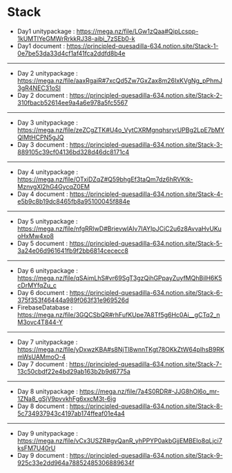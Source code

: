 # Stack

* Day1 unitypackage : https://mega.nz/file/LGw1zQaa#QipLcspp-1kUMTlYeGMWrRrkkRJ38-aibi_7zSEb0-k
* Day1 document : https://principled-quesadilla-634.notion.site/Stack-1-0e7be53da33d4cf1af41fca2ddfd8b4e
----------------------------------------------------------------------------------------------------------------------
* Day 2 unitypackage : https://mega.nz/file/aaxRgaiR#7xcQd5Zw7GxZax8m26IxKVgNg_pPhmJ3gR4NEC31oSI
* Day 2 document : https://principled-quesadilla-634.notion.site/Stack-2-310fbacb52614ee9a4a6e978a5fc5567
----------------------------------------------------------------------------------------------------------------------
* Day 3 unitypackage : https://mega.nz/file/zeZCgZTK#U4o_VytCXRMgnqhsryrUPBg2LpE7bMYQlMtHCPN5gJQ
* Day 3 document : https://principled-quesadilla-634.notion.site/Stack-3-889105c39cf04136bd328d46dc8171c4
----------------------------------------------------------------------------------------------------------------------
* Day 4 unitypackage : https://mega.nz/file/OTxiDZqZ#Q59bhgEf3taQm7dz6hRVKtk-MznvgXl2hG4GycqZ0EM
* Day 4 document : https://principled-quesadilla-634.notion.site/Stack-4-e5b9c8b19dc8465fb8a95100045f884e
----------------------------------------------------------------------------------------------------------------------
* Day 5 unitypackage : https://mega.nz/file/nfgRRIwD#BrievwlAIv7IAYIpJCiC2u6z8AvvaHvUKuoHxMw4xo8
* Day 5 document : https://principled-quesadilla-634.notion.site/Stack-5-3a24e06d961641fb9f2bb6814cececc8
----------------------------------------------------------------------------------------------------------------------
* Day 6 unitypackage : https://mega.nz/file/qSAimLhS#vr69SgT3gzQihGPpayZuyfMQhBilH6K5cDrMYfqZu_c
* Day 6 document : https://principled-quesadilla-634.notion.site/Stack-6-375f353f46444a989f063f31e969526d
* FirebaseDatabase : https://mega.nz/file/3GQCSbQR#rhFufKUpe7A8Tf5g6Hc0Ai__gCTq2_nM3ovc4T844-Y
----------------------------------------------------------------------------------------------------------------------
* Day 7 unitypackage : https://mega.nz/file/yDxwzKBA#s8NjTl8wnnTKgt78OKkZtW64pIhsB9RKmWsUAMmoO-4
* Day 7 document : https://principled-quesadilla-634.notion.site/Stack-7-13c50cbdf22e4bd29ab163b2b9d6775a
----------------------------------------------------------------------------------------------------------------------
* Day 8 unitypackage : https://mega.nz/file/7a4S0RDR#-JJG8hOl6o_mr-1ZNa8_gSjV9pvvkhFg6xxcM3t-6ig
* Day 8 document : https://principled-quesadilla-634.notion.site/Stack-8-5c734937943c4197ab174ffeaf01e4a4
----------------------------------------------------------------------------------------------------------------------
* Day 9 unitypackage : https://mega.nz/file/vCx3USZR#gvQanR_yhPPYP0akbGjjEMBEIo8qLjci7ksFM7U40rU
* Day 9 document : https://principled-quesadilla-634.notion.site/Stack-9-925c33e2dd964a78852485306889634f
